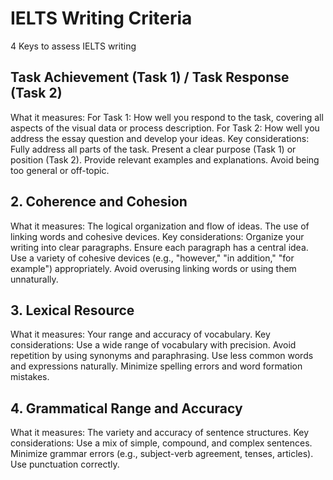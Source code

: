 # IELTS Writing Criteria
4 Keys to assess IELTS writing

## Task Achievement (Task 1) / Task Response (Task 2)

What it measures:
For Task 1: How well you respond to the task, covering all aspects of the visual data or process description.
For Task 2: How well you address the essay question and develop your ideas.
Key considerations:
Fully address all parts of the task.
Present a clear purpose (Task 1) or position (Task 2).
Provide relevant examples and explanations.
Avoid being too general or off-topic.

## 2. Coherence and Cohesion

What it measures:
The logical organization and flow of ideas.
The use of linking words and cohesive devices.
Key considerations:
Organize your writing into clear paragraphs.
Ensure each paragraph has a central idea.
Use a variety of cohesive devices (e.g., "however," "in addition," "for example") appropriately.
Avoid overusing linking words or using them unnaturally.

## 3. Lexical Resource
What it measures:
Your range and accuracy of vocabulary.
Key considerations:
Use a wide range of vocabulary with precision.
Avoid repetition by using synonyms and paraphrasing.
Use less common words and expressions naturally.
Minimize spelling errors and word formation mistakes.

## 4. Grammatical Range and Accuracy
What it measures:
The variety and accuracy of sentence structures.
Key considerations:
Use a mix of simple, compound, and complex sentences.
Minimize grammar errors (e.g., subject-verb agreement, tenses, articles).
Use punctuation correctly.
